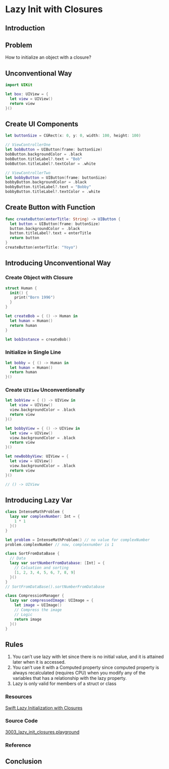 # Lazy Init with Closures

## Introduction

## Problem
How to initialize an object with a closure?


## Unconventional Way
```swift
import UIKit

let box: UIView = {
  let view = UIView()
  return view
}()
```

## Create UI Components
```swift
let buttonSize = CGRect(x: 0, y: 0, width: 100, height: 100)

// ViewControllerOne
let bobButton = UIButton(frame: buttonSize)
bobButton.backgroundColor = .black
bobButton.titleLabel?.text = "Bob"
bobButton.titleLabel?.textColor = .white

// ViewControllerTwo
let bobbyButton = UIButton(frame: buttonSize)
bobbyButton.backgroundColor = .black
bobbyButton.titleLabel?.text = "Bobby"
bobbyButton.titleLabel?.textColor = .white
```

## Create Button with Function
```swift
func createButton(enterTitle: String) -> UIButton {
  let button = UIButton(frame: buttonSize)
  button.backgroundColor = .black
  button.titleLabel?.text = enterTitle
  return button
}
createButton(enterTitle: "Yoyo")
```

## Introducing Unconventional Way

### Create Object with Closure
```swift
struct Human {
  init() {
    print("Born 1996")
  }
}

let createBob = { () -> Human in
  let human = Human()
  return human
}

let bobInstance = createBob()
```

### Initialize in Single Line
```swift
let bobby = { () -> Human in
  let human = Human()
  return human
}()
```

### Create `UIView` Unconventionally
```swift
let bobView = { () -> UIView in
  let view = UIView()
  view.backgroundColor = .black
  return view
}()

let bobbyView = { () -> UIView in
  let view = UIView()
  view.backgroundColor = .black
  return view
}()

let newBobbyView: UIView = {
  let view = UIView()
  view.backgroundColor = .black
  return view
}()

// () -> UIView
```

## Introducing Lazy Var
```swift
class IntenseMathProblem {
  lazy var complexNumber: Int = {
    1 * 1
  }()
}

let problem = IntenseMathProblem() // no value for complexNumber
problem.complexNumber // now, complexnumber is 1
```

```swift
class SortFromDataBase {
  // Data
  lazy var sortNumberFromDatabase: [Int] = {
    // Caluation and sorting
    [1, 2, 3, 4, 5, 6, 7, 8, 9]
  }()
}
// SortFromDataBase().sortNumberFromDatabase

class CompressionManager {
  lazy var compressedImage: UIImage = {
    let image = UIImage()
    // Compress the image
    // Logic
    return image
  }()
}
```

## Rules
 1. You can’t use lazy with let since there is no initial value, and it is attained later when it is accessed.
 2. You can’t use it with a Computed property since computed property is always recalculated (requires CPU) when you modify any of the variables that has a relationship with the lazy property.
 3. Lazy is only valid for members of a struct or class

### Resources
[Swift Lazy Initialization with Closures]

[Swift Lazy Initialization with Closures]: https://blog.bobthedeveloper.io/swift-lazy-initialization-with-closures-a9ef6f6312c


### Source Code
[3003_lazy_init_closures.playground](https://www.dropbox.com/sh/tdmnhesaeqlwox4/AAA1aCtKuhI1V1YXJkaV2L05a?dl=0)
### Reference

## Conclusion
